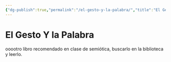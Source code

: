 ```yaml
---
{"dg-publish":true,"permalink":"/el-gesto-y-la-palabra/","title":"El Gesto Y la Palabra","tags":["Referencia,"],"noteIcon":"","created":"2023-07-31T20:38:38.000-05:00","updated":"2023-07-30T16:17:29.000-05:00"}
---
```



# El Gesto Y la Palabra

ooootro libro recomendado en clase de semiótica, buscarlo en la biblioteca y leerlo.
